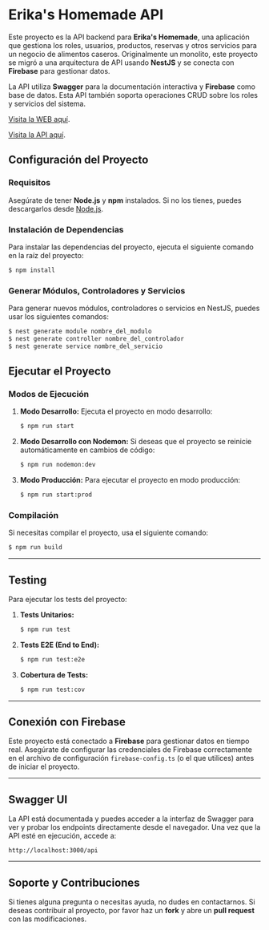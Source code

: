 # Erika's Homemade API

Este proyecto es la API backend para **Erika's Homemade**, una aplicación que gestiona los roles, usuarios, productos, reservas y otros servicios para un negocio de alimentos caseros. Originalmente un monolito, este proyecto se migró a una arquitectura de API usando **NestJS** y se conecta con **Firebase** para gestionar datos.

La API utiliza **Swagger** para la documentación interactiva y **Firebase** como base de datos. Esta API también soporta operaciones CRUD sobre los roles y servicios del sistema.

[Visita la WEB aquí](https://erikas-homemade.onrender.com/).

[Visita la API aquí](https://erikas-homemade-api.com/).

## Configuración del Proyecto

### Requisitos

Asegúrate de tener **Node.js** y **npm** instalados. Si no los tienes, puedes descargarlos desde [Node.js](https://nodejs.org/).

### Instalación de Dependencias

Para instalar las dependencias del proyecto, ejecuta el siguiente comando en la raíz del proyecto:

```bash
$ npm install
```

### Generar Módulos, Controladores y Servicios

Para generar nuevos módulos, controladores o servicios en NestJS, puedes usar los siguientes comandos:

```bash
$ nest generate module nombre_del_modulo
$ nest generate controller nombre_del_controlador
$ nest generate service nombre_del_servicio
```

## Ejecutar el Proyecto

### Modos de Ejecución

1. **Modo Desarrollo:**
   Ejecuta el proyecto en modo desarrollo:

   ```bash
   $ npm run start
   ```

2. **Modo Desarrollo con Nodemon:**
   Si deseas que el proyecto se reinicie automáticamente en cambios de código:

   ```bash
   $ npm run nodemon:dev
   ```

3. **Modo Producción:**
   Para ejecutar el proyecto en modo producción:

   ```bash
   $ npm run start:prod
   ```

### Compilación

Si necesitas compilar el proyecto, usa el siguiente comando:

```bash
$ npm run build
```

---

## Testing

Para ejecutar los tests del proyecto:

1. **Tests Unitarios:**

   ```bash
   $ npm run test
   ```

2. **Tests E2E (End to End):**

   ```bash
   $ npm run test:e2e
   ```

3. **Cobertura de Tests:**

   ```bash
   $ npm run test:cov
   ```

---

## Conexión con Firebase

Este proyecto está conectado a **Firebase** para gestionar datos en tiempo real. Asegúrate de configurar las credenciales de Firebase correctamente en el archivo de configuración `firebase-config.ts` (o el que utilices) antes de iniciar el proyecto.

---

## Swagger UI

La API está documentada y puedes acceder a la interfaz de Swagger para ver y probar los endpoints directamente desde el navegador. Una vez que la API esté en ejecución, accede a:

```
http://localhost:3000/api
```

---

## Soporte y Contribuciones

Si tienes alguna pregunta o necesitas ayuda, no dudes en contactarnos. Si deseas contribuir al proyecto, por favor haz un **fork** y abre un **pull request** con las modificaciones.
